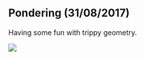 ## Pondering (31/08/2017)

Having some fun with trippy geometry.

![](https://github.com/Blokatt/ProcessingStuff/blob/master/pondering/ponderingSmall.gif)
